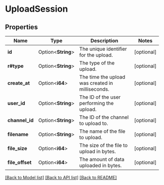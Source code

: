 # UploadSession

## Properties

Name | Type | Description | Notes
------------ | ------------- | ------------- | -------------
**id** | Option<**String**> | The unique identifier for the upload. | [optional]
**r#type** | Option<**String**> | The type of the upload. | [optional]
**create_at** | Option<**i64**> | The time the upload was created in milliseconds. | [optional]
**user_id** | Option<**String**> | The ID of the user performing the upload. | [optional]
**channel_id** | Option<**String**> | The ID of the channel to upload to. | [optional]
**filename** | Option<**String**> | The name of the file to upload. | [optional]
**file_size** | Option<**i64**> | The size of the file to upload in bytes. | [optional]
**file_offset** | Option<**i64**> | The amount of data uploaded in bytes. | [optional]

[[Back to Model list]](../README.md#documentation-for-models) [[Back to API list]](../README.md#documentation-for-api-endpoints) [[Back to README]](../README.md)



